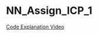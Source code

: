 # NN_Assign_ICP_1
[Code Explanation Video](https://drive.google.com/file/d/1-LmlYPsUHGtgkoltwrwh5hUsM3jo0obJ/view?usp=drive_link)
